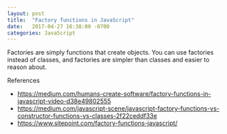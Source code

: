 ```yaml
---
layout: post
title:  "Factory functions in JavaScript"
date:   2017-04-27 16:38:00 -0700
categories: JavaScript
---
```


Factories are simply functions that create objects. You can
use factories instead of classes, and factories are simpler than
classes and easier to reason about.


References
- https://medium.com/humans-create-software/factory-functions-in-javascript-video-d38e49802555
- https://medium.com/javascript-scene/javascript-factory-functions-vs-constructor-functions-vs-classes-2f22ceddf33e
- https://www.sitepoint.com/factory-functions-javascript/